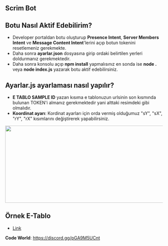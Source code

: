 ## Scrim Bot

## Botu Nasıl Aktif Edebilirim?
- Developer portaldan botu oluşturup **Presence Intent**, **Server Members Intent** ve **Message Content Intent**'lerini açıp botun tokenini resetlemeniz gerekmekte.
- Daha sonra **ayarlar.json** dosyasına girip ordaki belirtilen yerleri doldurmanız gerekmektedir.
- Daha sonra konsolu açıp **npm install** yapmalısınız en sonda ise **node .** veya **node index.js** yazarak botu aktif edebilirsiniz.

## Ayarlar.js ayarlaması nasıl yapılır?
- **__E TABLO SAMPLE ID__** yazan kısıma e tablonuzun urlsinin son kısmında bulunan TOKEN'i almanız gerekmektedir yani alttaki resimdeki gibi olmalıdır.
- **Koordinat ayarı**: Kordinat ayarları için orda vermiş olduğumuz "sY", "sX", "rY", "rX" kısımlarını değiştirerek yapabilirsiniz.
<img border="0" data-original-height="400" data-original-width="1500" height="246" width='1500' loading="lazy" src="https://cdn.discordapp.com/attachments/1344665259842998293/1362435080722714634/image.png?ex=6802620c&is=6801108c&hm=388d6511ee839c1964efaf09086c424583eee4f10f9dd9832cf56c375fd47387&" width="436">

## Örnek E-Tablo
- [Link](https://docs.google.com/spreadsheets/d/1MBDunZnKiDf5fLBAGC73l_MmQmd-y3adxgnwb13UN88/edit?usp=sharing)

**Code World**: https://discord.gg/pGA9M5UCnt
